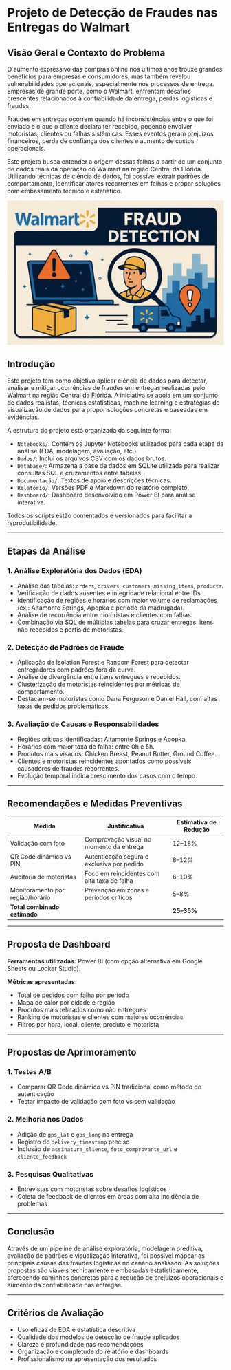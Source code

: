 
# Projeto de Detecção de Fraudes nas Entregas do Walmart

## Visão Geral e Contexto do Problema

O aumento expressivo das compras online nos últimos anos trouxe grandes benefícios para empresas e consumidores, mas também revelou vulnerabilidades operacionais, especialmente nos processos de entrega. Empresas de grande porte, como o Walmart, enfrentam desafios crescentes relacionados à confiabilidade da entrega, perdas logísticas e fraudes.

Fraudes em entregas ocorrem quando há inconsistências entre o que foi enviado e o que o cliente declara ter recebido, podendo envolver motoristas, clientes ou falhas sistêmicas. Esses eventos geram prejuízos financeiros, perda de confiança dos clientes e aumento de custos operacionais. 

Este projeto busca entender a origem dessas falhas a partir de um conjunto de dados reais da operação do Walmart na região Central da Flórida. Utilizando técnicas de ciência de dados, foi possível extrair padrões de comportamento, identificar atores recorrentes em falhas e propor soluções com embasamento técnico e estatístico.


![Banner do Projeto](./Imagens/capa.png)

## Introdução

Este projeto tem como objetivo aplicar ciência de dados para detectar, analisar e mitigar ocorrências de fraudes em entregas realizadas pelo Walmart na região Central da Flórida. A iniciativa se apoia em um conjunto de dados realistas, técnicas estatísticas, machine learning e estratégias de visualização de dados para propor soluções concretas e baseadas em evidências.

A estrutura do projeto está organizada da seguinte forma:

- `Notebooks/`: Contém os Jupyter Notebooks utilizados para cada etapa da análise (EDA, modelagem, avaliação, etc.).
- `Dados/`: Inclui os arquivos CSV com os dados brutos.
- `Database/`: Armazena a base de dados em SQLite utilizada para realizar consultas SQL e cruzamentos entre tabelas.
- `Documentação/`: Textos de apoio e descrições técnicas.
- `Relatório/`: Versões PDF e Markdown do relatório completo.
- `Dashboard/`: Dashboard desenvolvido em Power BI para análise interativa.

Todos os scripts estão comentados e versionados para facilitar a reprodutibilidade.

---

## Etapas da Análise

### 1. Análise Exploratória dos Dados (EDA)

- Análise das tabelas: `orders`, `drivers`, `customers`, `missing_items`, `products`.
- Verificação de dados ausentes e integridade relacional entre IDs.
- Identificação de regiões e horários com maior volume de reclamações (ex.: Altamonte Springs, Apopka e período da madrugada).
- Análise de recorrência entre motoristas e clientes com falhas.
- Combinação via SQL de múltiplas tabelas para cruzar entregas, itens não recebidos e perfis de motoristas.

### 2. Detecção de Padrões de Fraude

- Aplicação de Isolation Forest e Random Forest para detectar entregadores com padrões fora da curva.
- Análise de divergência entre itens entregues e recebidos.
- Clusterização de motoristas reincidentes por métricas de comportamento.
- Destacam-se motoristas como Dana Ferguson e Daniel Hall, com altas taxas de pedidos problemáticos.

### 3. Avaliação de Causas e Responsabilidades

- Regiões críticas identificadas: Altamonte Springs e Apopka.
- Horários com maior taxa de falha: entre 0h e 5h.
- Produtos mais visados: Chicken Breast, Peanut Butter, Ground Coffee.
- Clientes e motoristas reincidentes apontados como possíveis causadores de fraudes recorrentes.
- Evolução temporal indica crescimento dos casos com o tempo.

---

## Recomendações e Medidas Preventivas

| Medida                            | Justificativa                                                       | Estimativa de Redução |
|----------------------------------|----------------------------------------------------------------------|------------------------|
| Validação com foto               | Comprovação visual no momento da entrega                            | 12–18%                 |
| QR Code dinâmico vs PIN          | Autenticação segura e exclusiva por pedido                          | 8–12%                  |
| Auditoria de motoristas          | Foco em reincidentes com alta taxa de falha                         | 6–10%                  |
| Monitoramento por região/horário| Prevenção em zonas e períodos críticos                              | 5–8%                   |
| **Total combinado estimado**     |                                                                      | **25–35%**             |

---

## Proposta de Dashboard

**Ferramentas utilizadas:** Power BI (com opção alternativa em Google Sheets ou Looker Studio).

**Métricas apresentadas:**
- Total de pedidos com falha por período
- Mapa de calor por cidade e região
- Produtos mais relatados como não entregues
- Ranking de motoristas e clientes com maiores ocorrências
- Filtros por hora, local, cliente, produto e motorista

---

## Propostas de Aprimoramento

### 1. Testes A/B
- Comparar QR Code dinâmico vs PIN tradicional como método de autenticação
- Testar impacto de validação com foto vs sem validação

### 2. Melhoria nos Dados
- Adição de `gps_lat` e `gps_long` na entrega
- Registro do `delivery_timestamp` preciso
- Inclusão de `assinatura_cliente`, `foto_comprovante_url` e `cliente_feedback`

### 3. Pesquisas Qualitativas
- Entrevistas com motoristas sobre desafios logísticos
- Coleta de feedback de clientes em áreas com alta incidência de problemas

---

## Conclusão

Através de um pipeline de análise exploratória, modelagem preditiva, avaliação de padrões e visualização interativa, foi possível mapear as principais causas das fraudes logísticas no cenário analisado. As soluções propostas são viáveis tecnicamente e embasadas estatisticamente, oferecendo caminhos concretos para a redução de prejuízos operacionais e aumento da confiabilidade nas entregas.

---

## Critérios de Avaliação

- Uso eficaz de EDA e estatística descritiva
- Qualidade dos modelos de detecção de fraude aplicados
- Clareza e profundidade nas recomendações
- Organização e completude do relatório e dashboards
- Profissionalismo na apresentação dos resultados
